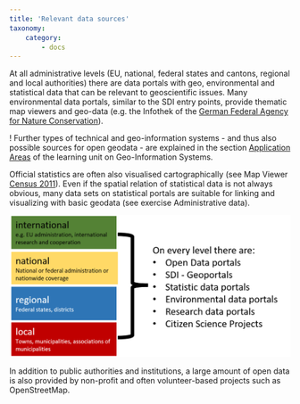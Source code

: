 ```yaml
---
title: 'Relevant data sources'
taxonomy:
    category:
        - docs
---
```

At all administrative levels (EU, national, federal states and cantons, regional and local authorities) there are data portals with geo, environmental and statistical data that can be relevant to geoscientific issues. Many environmental data portals, similar to the SDI entry points, provide thematic map viewers and geo-data (e.g. the Infothek of the [German Federal Agency for Nature Conservation](https://www.bfn.de/infothek/)).

! Further types of technical and geo-information systems - and thus also possible sources for open geodata - are explained in the section [Application Areas](/gis/vorlesung/anwendungsbereiche) of the learning unit on Geo-Information Systems.

Official statistics are often also visualised cartographically (see Map Viewer [Census 2011](https://ergebnisse.zensus2011.de/#MapContent:00,D1,,)). Even if the spatial relation of statistical data is not always obvious, many data sets on statistical portals are suitable for linking and visualizing with basic geodata (see exercise Administrative data).

![Schaubild Datenquellen](../OpenDataLevels.png?width=600px)

In addition to public authorities and institutions, a large amount of open data is also provided by non-profit and often volunteer-based projects such as OpenStreetMap.
